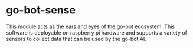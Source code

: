 # go-bot-sense
This module acts as the ears and eyes of the go-bot ecosystem.  This software is deployable on raspberry pi hardware and supports a variety of sensors to collect data that can be used by the go-bot AI.
